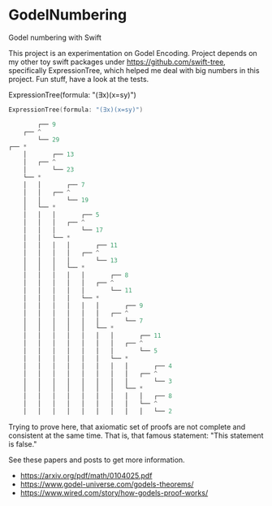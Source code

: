 # GodelNumbering
Godel numbering with Swift

This project is an experimentation on Godel Encoding. Project depends on my other toy swift packages under https://github.com/swift-tree, specifically ExpressionTree, which helped me deal with big numbers in this project. Fun stuff, have a look at the tests.

ExpressionTree(formula: "(∃x)(x=sy)")

```swift
ExpressionTree(formula: "(∃x)(x=sy)")

        ┌── 9
    ┌── ^
        └── 29
┌── *
    │       ┌── 13
    │   ┌── ^
    │       └── 23
    └── *
    │   │       ┌── 7
    │   │   ┌── ^
    │   │       └── 19
    │   └── *
    │   │   │       ┌── 5
    │   │   │   ┌── ^
    │   │   │       └── 17
    │   │   └── *
    │   │   │   │       ┌── 11
    │   │   │   │   ┌── ^
    │   │   │   │       └── 13
    │   │   │   └── *
    │   │   │   │   │       ┌── 8
    │   │   │   │   │   ┌── ^
    │   │   │   │   │       └── 11
    │   │   │   │   └── *
    │   │   │   │   │   │       ┌── 9
    │   │   │   │   │   │   ┌── ^
    │   │   │   │   │   │       └── 7
    │   │   │   │   │   └── *
    │   │   │   │   │   │   │       ┌── 11
    │   │   │   │   │   │   │   ┌── ^
    │   │   │   │   │   │   │       └── 5
    │   │   │   │   │   │   └── *
    │   │   │   │   │   │   │   │       ┌── 4
    │   │   │   │   │   │   │   │   ┌── ^
    │   │   │   │   │   │   │   │       └── 3
    │   │   │   │   │   │   │   └── *
    │   │   │   │   │   │   │   │   │   ┌── 8
    │   │   │   │   │   │   │   │   └── ^
    │   │   │   │   │   │   │   │   │   └── 2
```


Trying to prove here, that axiomatic set of proofs are not complete and consistent at the same time. That is, that famous statement: "This statement is false."

See these papers and posts to get more information.

- https://arxiv.org/pdf/math/0104025.pdf
- https://www.godel-universe.com/godels-theorems/
- https://www.wired.com/story/how-godels-proof-works/
